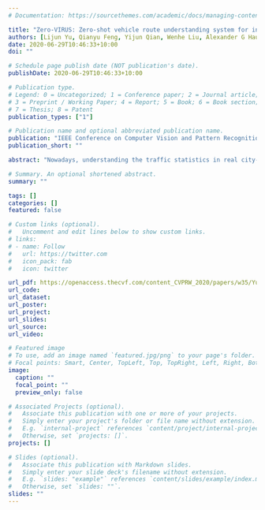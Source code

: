 ```yaml
---
# Documentation: https://sourcethemes.com/academic/docs/managing-content/

title: "Zero-VIRUS: Zero-shot vehicle route understanding system for intelligent transportation"
authors: [Lijun Yu, Qianyu Feng, Yijun Qian, Wenhe Liu, Alexander G Hauptmann]
date: 2020-06-29T10:46:33+10:00
doi: ""

# Schedule page publish date (NOT publication's date).
publishDate: 2020-06-29T10:46:33+10:00

# Publication type.
# Legend: 0 = Uncategorized; 1 = Conference paper; 2 = Journal article;
# 3 = Preprint / Working Paper; 4 = Report; 5 = Book; 6 = Book section;
# 7 = Thesis; 8 = Patent
publication_types: ["1"]

# Publication name and optional abbreviated publication name.
publication: "IEEE Conference on Computer Vision and Pattern Recognition (CVPR) Workshops 2020"
publication_short: ""

abstract: "Nowadays, understanding the traffic statistics in real city-scale camera networks takes an important place in the intelligent transportation field. Recently, vehicle route understanding brings a new challenge to the area. It aims to measure the traffic density by identifying the route of each vehicle in traffic cameras. This year, the AI City Challenge holds a competition with real-world traffic data on vehicle route understanding, which requires both efficiency and effectiveness. In this work, we propose Zero-VIRUS, a Zero-shot VehIcle Route Understanding System, which requires no annotation for vehicle tracklets and is applicable for the changeable real-world traffic scenarios. It adopts a novel 2D field modeling of pre-defined routes to estimate the proximity and completeness of each track. The proposed system has achieved third place on Dataset A in stage 1 of the competition (Track 1: Vehicle Counts by Class at Multiple Intersections) against world-wide participants on both effectiveness and efficiency, with a record of the top place on 50% of the test set."

# Summary. An optional shortened abstract.
summary: ""

tags: []
categories: []
featured: false

# Custom links (optional).
#   Uncomment and edit lines below to show custom links.
# links:
# - name: Follow
#   url: https://twitter.com
#   icon_pack: fab
#   icon: twitter

url_pdf: https://openaccess.thecvf.com/content_CVPRW_2020/papers/w35/Yu_Zero-VIRUS_Zero-Shot_VehIcle_Route_Understanding_System_for_Intelligent_Transportation_CVPRW_2020_paper.pdf
url_code:
url_dataset:
url_poster:
url_project:
url_slides:
url_source:
url_video:

# Featured image
# To use, add an image named `featured.jpg/png` to your page's folder. 
# Focal points: Smart, Center, TopLeft, Top, TopRight, Left, Right, BottomLeft, Bottom, BottomRight.
image:
  caption: ""
  focal_point: ""
  preview_only: false

# Associated Projects (optional).
#   Associate this publication with one or more of your projects.
#   Simply enter your project's folder or file name without extension.
#   E.g. `internal-project` references `content/project/internal-project/index.md`.
#   Otherwise, set `projects: []`.
projects: []

# Slides (optional).
#   Associate this publication with Markdown slides.
#   Simply enter your slide deck's filename without extension.
#   E.g. `slides: "example"` references `content/slides/example/index.md`.
#   Otherwise, set `slides: ""`.
slides: ""
---
```

